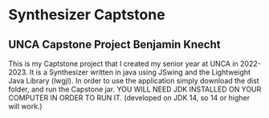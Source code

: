 # Synthesizer Captstone
## UNCA Capstone Project Benjamin Knecht

This is my Captstone project that I created my senior year at UNCA in 2022-2023.
It is a Synthesizer written in java using JSwing and the Lightweight Java Library (lwgjl).
In order to use the application simply download the dist folder, and run the Capstone jar.
YOU WILL NEED JDK INSTALLED ON YOUR COMPUTER IN ORDER TO RUN IT. (developed on JDK 14, so 14 or higher will work.)
